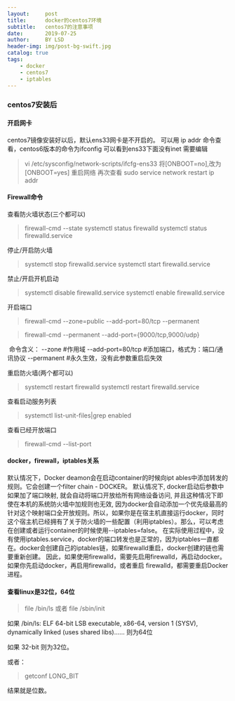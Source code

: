 ```yaml
---
layout:     post
title:      docker的centos7环境
subtitle:   centos7的注意事项
date:       2019-07-25
author:     BY LSD
header-img: img/post-bg-swift.jpg
catalog: true
tags:
    - docker
    - centos7
    - iptables
---
```



### centos7安装后
#### 开启网卡
centos7镜像安装好以后，默认ens33网卡是不开启的。
可以用 ip addr 命令查看，centos6版本的命令为ifconfig
可以看到ens33下面没有inet
需要编辑
> vi /etc/sysconfig/network-scripts/ifcfg-ens33
将[ONBOOT=no],改为[ONBOOT=yes]
重启网络 再次查看
> sudo service network restart 
> ip addr

#### Firewall命令
查看防火墙状态(三个都可以)
> firewall-cmd --state
> systemctl status firewalld
> systemctl status firewalld.service

停止/开启防火墙
> systemctl stop firewalld.service
> systemctl start firewalld.service

禁止/开启开机启动
> systemctl disable firewalld.service 
> systemctl enable firewalld.service 

开启端口
> firewall-cmd --zone=public --add-port=80/tcp --permanent

> firewall-cmd --permanent --add-port={9000/tcp,9000/udp}

 命令含义：
--zone #作用域
--add-port=80/tcp #添加端口，格式为：端口/通讯协议
--permanent #永久生效，没有此参数重启后失效

重启防火墙(两个都可以)
> systemctl restart firewalld
> systemctl restart firewalld.service

查看启动服务列表
> systemctl list-unit-files|grep enabled

查看已经开放端口
> firewall-cmd --list-port

#### docker，firewall，iptables关系
默认情况下，Docker deamon会在启动container的时候向ipt
ables中添加转发的规则。它会创建一个filter chain - DOCKER。
默认情况下, docker启动后参数中如果加了端口映射, 就会自动将端口开放给所有网络设备访问,
并且这种情况下即使在本机的系统防火墙中加规则也无效, 因为docker会自动添加一个优先级最高的针对这个映射端口全开放规则。所以，如果你是在宿主机直接运行docker，同时这个宿主机已经拥有了关于防火墙的一些配置（利用iptables）。那么，可以考虑在创建或者运行container的时候使用--iptables=false。
在实际使用过程中，没有使用iptables.service，docker的端口转发也是正常的，因为iptables一直都在。docker会创建自己的iptables链，如果firewalld重启，docker创建的链也需要重新创建。
因此，如果使用firewalld，需要先启用firewalld，再启动docker。 如果你先启动docker，再启用firewalld，或者重启
firewalld，都需要重启Docker进程。

#### 查看linux是32位，64位
> file /bin/ls
或者
> file /sbin/init

如果 /bin/ls: ELF 64-bit LSB executable, x86-64, version 1 (SYSV), dynamically linked (uses shared libs)...... 则为64位

如果 32-bit 则为32位。

或者：
> getconf LONG_BIT

结果就是位数。